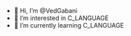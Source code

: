 - 👋 Hi, I’m @VedGabani 
- 👀 I’m interested in C_LANGUAGE
- 🌱 I’m currently learning C_LANGUAGE

<!---
VedGabani/VedGabani is a ✨ special ✨ repository because its `README.md` (this file) appears on your GitHub profile.
You can click the Preview link to take a look at your changes.
--->

